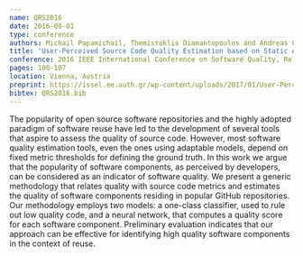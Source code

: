 ```yaml
---
name: QRS2016
date: 2016-08-01
type: conference
authors: Michail Papamichail, Themistoklis Diamantopoulos and Andreas L. Symeonidis
title: 'User-Perceived Source Code Quality Estimation based on Static Analysis Metrics'
conference: 2016 IEEE International Conference on Software Quality, Reliability and Security (QRS)
pages: 100-107
location: Vienna, Austria
preprint: https://issel.ee.auth.gr/wp-content/uploads/2017/01/User-Perceived-Source-Code-Quality-Estimation-based-on-Static-Analysis-Metrics.pdf
bibtex: QRS2016.bib
---
```


The popularity of open source software repositories and the highly adopted paradigm of
software reuse have led to the development of several tools that aspire to assess the
quality of source code. However, most software quality estimation tools, even the ones
using adaptable models, depend on fixed metric thresholds for defining the ground truth.
In this work we argue that the popularity of software components, as perceived by
developers, can be considered as an indicator of software quality. We present a generic
methodology that relates quality with source code metrics and estimates the quality of
software components residing in popular GitHub repositories. Our methodology employs two
models: a one-class classifier, used to rule out low quality code, and a neural network,
that computes a quality score for each software component. Preliminary evaluation
indicates that our approach can be effective for identifying high quality software
components in the context of reuse.
